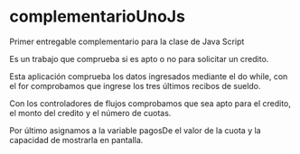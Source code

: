 # complementarioUnoJs
Primer entregable complementario para la clase de Java Script

Es un trabajo que comprueba si es apto o no para solicitar un credito.

Esta aplicación comprueba los datos ingresados mediante el do while, con el for comprobamos que ingrese los tres últimos recibos de sueldo.

Con los controladores de flujos comprobamos que sea apto para el credito, el monto del credito y el número de cuotas.

Por último asignamos a la variable pagosDe el valor de la cuota y la capacidad de mostrarla en pantalla.
